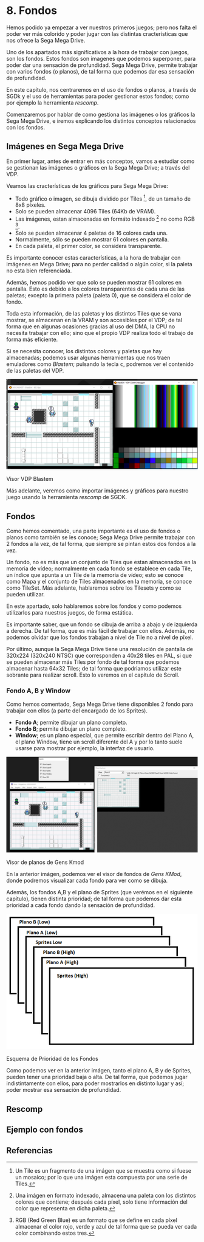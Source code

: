 # 8. Fondos

Hemos podido ya empezar a ver nuestros primeros juegos; pero nos falta el poder ver más colorido y poder jugar con las distintas cracterísticas que nos ofrece la Sega Mega Drive.

Uno de los apartados más significativos a la hora de trabajar con juegos, son los fondos. Estos fondos son imagenes que podemos superponer, para poder dar una sensación de profundidad. Sega Mega Drive, permite trabajar con varios fondos (o planos), de tal forma que podemos dar esa sensación de profundidad.

En este capítulo, nos centraremos en el uso de fondos o planos, a través de SGDk y el uso de herramientas para poder gestionar estos fondos; como por ejemplo la herramienta _rescomp_.

Comenzaremos por hablar de como gestiona las imágenes o los gráficos la Sega Mega Drive, e iremos explicando los distintos conceptos relacionados con los fondos.

## Imágenes en Sega Mega Drive

En primer lugar, antes de entrar en más conceptos, vamos a estudiar como se gestionan las imágenes o gráficos en la Sega Mega Drive; a través del VDP.

Veamos las cracterísticas de los gráficos para Sega Mega Drive:

* Todo gráfico o imagen, se dibuja dividido por Tiles [^48], de un tamaño de 8x8 píxeles.
* Solo se pueden almacenar 4096 Tiles (64Kb de VRAM).
* Las imágenes, estan almacenadas en formáto indexado [^49] no como RGB [^50].
* Solo se pueden almacenar 4 paletas de 16 colores cada una.
* Normalmente, sólo se pueden mostrar 61 colores en pantalla.
* En cada paleta, el primer color, se considera transparente.

[^48]: Un Tile es un fragmento de una imágen que se muestra como si fuese un mosaico; por lo que una imágen esta compuesta por una serie de Tiles.
[^49]: Una imágen en formato indexado, almacena una paleta con los distintos colores que contiene; después cada píxel, solo tiene información del color que representa en dicha paleta.
[^50]: RGB (Red Green Blue) es un formato que se define en cada píxel almacenar el color rojo, verde y azul de tal forma que se pueda ver cada color combinando estos tres.

Es importante conocer estas características, a la hora de trabajar con imágenes en Mega Drive; para no perder calidad o algún color, si la paleta no esta bien referenciada.

Además, hemos podido ver que solo se pueden mostrar 61 colores en pantalla. Esto es debido a los colores transparentes de cada una de las paletas; excepto la primera paleta (paleta 0), que se considera el color de fondo.

Toda esta información, de las paletas y los distintos Tiles que se vana mostrar, se almacenan en la VRAM y son accesibles por el VDP; de tal forma que en algunas ocasiones gracias al uso del DMA, la CPU no necesita trabajar con ello; sino que el propio VDP realiza todo el trabajo de forma más eficiente.

Si se necesita conocer, los distintos colores y paletas que hay almacenadas; podemos usar algunas herramientas que nos traen emuladores como _Blastem_; pulsando la tecla <kbd>c</kbd>, podremos ver el contenido de las paletas del VDP.

<div class="image">
<img id="arq" src="8fondos/img/blastem.png" alt="Visor VDP Blastem" title="Visor VDP Blastem"/> </div>
<p>Visor VDP Blastem</p>

Más adelante, veremos como importar imágenes y gráficos para nuestro juego usando la herramienta _rescomp_ de SGDK.

## Fondos

Como hemos comentado, una parte importante es el uso de fondos o planos como también se les conoce; Sega Mega Drive permite trabajar con 2 fondos a la vez, de tal forma, que siempre se pintan estos dos fondos a la vez.

Un fondo, no es más que un conjunto de Tiles que estan almacenados en la memoria de vídeo; normalmente en cada fondo se establece en cada Tile, un índice que apunta a un Tile de la memoria de vídeo; esto se conoce como Mapa y el conjunto de Tiles almacenados en la memoria, se conoce como TileSet. Más adelante, hablaremos sobre los Tilesets y como se pueden utilizar.

En este apartado, solo hablaremos sobre los fondos y como podemos utilizarlos para nuestros juegos, de forma estática.

Es importante saber, que un fondo se dibuja de arriba a abajo y de izquierda a derecha. De tal forma, que es más fácil de trabajar con ellos. Además, no podemos olvidar que los fondos trabajan a nivel de Tile no a nivel de píxel.

Por último, aunque la Sega Mega Drive tiene una resolución de pantalla de 320x224 (320x240 NTSC) que corresponden a 40x28 tiles en PAL, si que se pueden almacenar más Tiles por fondo de tal forma que podemos almacenar hasta 64x32 Tiles; de tal forma que podriamos utilizar este sobrante para realizar scroll. Esto lo veremos en el capítulo de Scroll.

### Fondo A, B y Window

Como hemos comentado, Sega Mega Drive tiene disponibles 2 fondo para trabajar con ellos (a parte del encargado de los Sprites).

* **Fondo A**; permite dibujar un plano completo.
* **Fondo B**; permite dibujar un plano completo.
* **Window**; es un plano especial, que permite escribir dentro del Plano A, el plano Window, tiene un scroll diferente del A y por lo tanto suele usarse para mostrar por ejemplo, la interfaz de usuario.

<div class="image">
<img id="arq" src="8fondos/img/planeExplorer.png" alt="Visor de Planos de Gens Kmod" title="Visor de planos de Gens KMod"/> </div>
<p>Visor de planos de Gens Kmod</p>

En la anterior imágen, podemos ver el visor de fondos de _Gens KMod_, donde podremos visualizar cada fondo para ver como se dibuja.

Además, los fondos A,B y el plano de Sprites (que verémos en el siguiente capítulo), tienen distinta prioridad; de tal forma que podemos dar esta prioridad a cada fondo dando la sensación de profundidad.

<div class="image">
<img id="arq" src="8fondos/img/esquemaplanos.png" alt="Esquema de Prioridad de los Fondos" title="Esquema de Prioridad de los Fondos"/> </div>
<p>Esquema de Prioridad de los Fondos</p>

Como podemos ver en la anterior imágen, tanto el plano A, B y de Sprites, pueden tener una prioridad baja o alta. De tal forma, que podemos jugar indistintamente con ellos, para poder mostrarlos en distinto lugar y así; poder mostrar esa sensación de profundidad.

## Rescomp

## Ejemplo con fondos

## Referencias